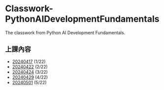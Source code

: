 # Classwork-PythonAIDevelopmentFundamentals
The classwork from Python AI Development Fundamentals.

## 上課內容
* [20240417](https://github.com/chesterXalan/Classwork-PythonAIDevelopmentFundamentals/tree/main/lesson1) (1/22)
* [20240422](https://github.com/chesterXalan/Classwork-PythonAIDevelopmentFundamentals/tree/main/lesson2) (2/22)
* [20240424](https://github.com/chesterXalan/Classwork-PythonAIDevelopmentFundamentals/tree/main/lesson3) (3/22)
* [20240429](https://github.com/chesterXalan/Classwork-PythonAIDevelopmentFundamentals/tree/main/lesson4) (4/22)
* [20240501](https://github.com/chesterXalan/Classwork-PythonAIDevelopmentFundamentals/tree/main/lesson5) (5/22)